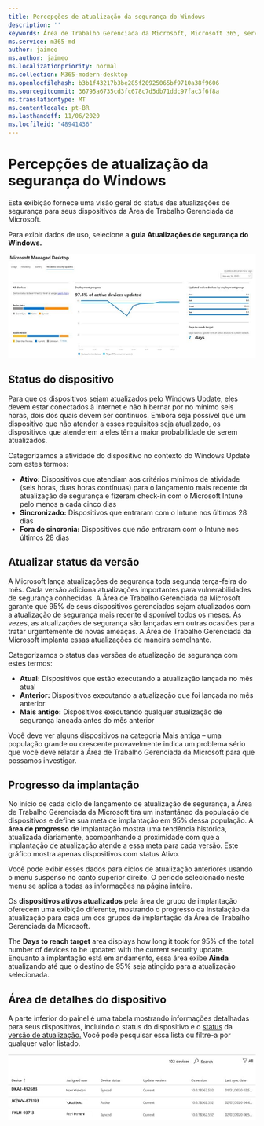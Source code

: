 ```yaml
---
title: Percepções de atualização da segurança do Windows
description: ''
keywords: Área de Trabalho Gerenciada da Microsoft, Microsoft 365, serviço, documentação
ms.service: m365-md
author: jaimeo
ms.author: jaimeo
ms.localizationpriority: normal
ms.collection: M365-modern-desktop
ms.openlocfilehash: b3b1f43217b3be285f20925065bf9710a38f9606
ms.sourcegitcommit: 36795a6735cd3fc678c7d5db71ddc97fac3f6f8a
ms.translationtype: MT
ms.contentlocale: pt-BR
ms.lasthandoff: 11/06/2020
ms.locfileid: "48941436"
---
```

# <a name="windows-security-update-insights"></a>Percepções de atualização da segurança do Windows
Esta exibição fornece uma visão geral do status das atualizações de segurança para seus dispositivos da Área de Trabalho Gerenciada da Microsoft. 

Para exibir dados de uso, selecione a <strong>guia Atualizações de segurança do Windows.</strong>

![Painel de atualizações de segurança do Windows: gráficos de barra de status do dispositivo e versão de atualização na coluna esquerda, progresso da implantação de atualização ao longo do tempo na coluna central e porcentagem de dispositivos ativos por grupo de implantação, bem como o número de dias que levar para alcançar o destino de implantação de 95% na coluna direita.](../../media/update-insights.jpg)

## <a name="device-status"></a>Status do dispositivo

Para que os dispositivos sejam atualizados pelo Windows Update, eles devem estar conectados à Internet e não hibernar por no mínimo seis horas, dois dos quais devem ser contínuos. Embora seja possível que um dispositivo que não atender a esses requisitos seja atualizado, os dispositivos que atenderem a eles têm a maior probabilidade de serem atualizados. 

Categorizamos a atividade do dispositivo no contexto do Windows Update com estes termos:

- <strong>Ativo:</strong> Dispositivos que atendiam aos critérios mínimos de atividade (seis horas, duas horas contínuas) para o lançamento mais recente da atualização de segurança e fizeram check-in com o Microsoft Intune pelo menos a cada cinco dias
- <strong>Sincronizado:</strong> Dispositivos que entraram com o Intune nos últimos 28 dias
- <strong>Fora de sincronia:</strong> Dispositivos que <i>não</i> entraram com o Intune nos últimos 28 dias




## <a name="update-version-status"></a>Atualizar status da versão

A Microsoft lança atualizações de segurança toda segunda terça-feira do mês. Cada versão adiciona atualizações importantes para vulnerabilidades de segurança conhecidas. A Área de Trabalho Gerenciada da Microsoft garante que 95% de seus dispositivos gerenciados sejam atualizados com a atualização de segurança mais recente disponível todos os meses. Às vezes, as atualizações de segurança são lançadas em outras ocasiões para tratar urgentemente de novas ameaças. A Área de Trabalho Gerenciada da Microsoft implanta essas atualizações de maneira semelhante.

Categorizamos o status das versões de atualização de segurança com estes termos:

- <strong>Atual:</strong> Dispositivos que estão executando a atualização lançada no mês atual
- <strong>Anterior:</strong> Dispositivos executando a atualização que foi lançada no mês anterior
- <strong>Mais antigo:</strong> Dispositivos executando qualquer atualização de segurança lançada antes do mês anterior

Você deve ver alguns <strong></strong> dispositivos na categoria Mais antiga – uma população grande ou crescente provavelmente indica um problema sério que você deve relatar à Área de Trabalho Gerenciada da Microsoft para que possamos investigar.


## <a name="deployment-progress"></a>Progresso da implantação

No início de cada ciclo de lançamento de atualização de segurança, a Área de Trabalho Gerenciada da Microsoft tira um instantâneo da população de dispositivos e define sua meta de implantação em 95% dessa população. A <strong>área de progresso</strong> de Implantação mostra uma tendência histórica, atualizada diariamente, acompanhando a proximidade com que a implantação de atualização atende a essa meta para cada versão. Este gráfico mostra apenas dispositivos com status Ativo.

Você pode exibir esses dados para ciclos de atualização anteriores usando o menu suspenso no canto superior direito. O período selecionado neste menu se aplica a todas as informações na página inteira.

Os <strong>dispositivos ativos atualizados</strong> pela área de grupo de implantação oferecem uma exibição diferente, mostrando o progresso da instalação da atualização para cada um dos grupos de implantação da Área de Trabalho Gerenciada da Microsoft.

The <strong>Days to reach target</strong> area displays how long it took for 95% of the total number of devices to be updated with the current security update. Enquanto a implantação está em andamento, essa área exibe <strong>Ainda</strong> atualizando até que o destino de 95% seja atingido para a atualização selecionada.

## <a name="device-details-area"></a>Área de detalhes do dispositivo

A parte inferior do painel é uma tabela mostrando informações detalhadas para seus dispositivos, incluindo o status do dispositivo e o [status](#device-status) da [versão de atualização.](#update-version-status) Você pode pesquisar essa lista ou filtre-a por qualquer valor listado.


![Tabela de detalhes do dispositivo mostrando colunas para nome do dispositivo, usuário atribuído, status do dispositivo, versão de atualização, versão do sistema operacional e a data em que o dispositivo foi sincronizado pela última vez.](../../media/security-update-insights-device-table-sterile.png)

